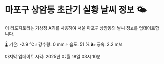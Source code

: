 
# 마포구 상암동 초단기 실황 날씨 정보 🌤️

이 리포지토리는 기상청 API를 사용하여 서울 마포구 상암동의 날씨 정보를 업데이트합니다. 

🌡️ 기온: -2.9 ℃
💧 강수량: 0 mm
💦 습도: 51 %
🌬️ 풍속: 2.2 m/s

마지막 업데이트 시각: 2025년 02월 18일 03시 10분    
